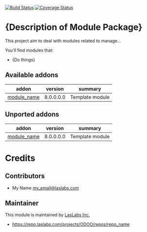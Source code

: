 [![Build Status](https://travis-ci.org/laslabs/odoo-repo_name.svg?branch=8.0)](https://travis-ci.org/laslabs/odoo-repo_name)
[![Coverage Status](https://coveralls.io/repos/laslabs/odoo-repo_name/badge.png?branch=8.0)](https://coveralls.io/r/LasLabs/odoo-repo_name?branch=8.0)

{Description of Module Package}
=============================

This project aim to deal with modules related to manage...

You'll find modules that:

 - {Do things}
 
[//]: # (addons)
Available addons
----------------
addon | version | summary
--- | --- | ---
[module_name](module_name/) | 8.0.0.0.0 | Template module


Unported addons
---------------
addon | version | summary
--- | --- | ---
[module_name](module_name/) | 8.0.0.0.0 | Template module


[//]: # (end addons)

Credits
=======

Contributors
------------

* My Name <my_email@laslabs.com>

Maintainer
----------

This module is maintained by [LasLabs Inc.](https://laslabs.com)

* https://repo.laslabs.com/projects/ODOO/repos/repo_name

